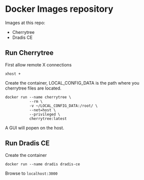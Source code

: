 # Docker Images repository

Images at this repo:
- Cherrytree
- Dradis CE

## Run Cherrytree

First allow remote X connections
```
xhost +
```

Create the container, LOCAL_CONFIG_DATA is the path where you cherrytree files are located.
```
docker run --name cherrytree \
           --rm \
           -v ~/LOCAL_CONFIG_DATA:/root/ \
           --net=host \
           --privileged \
           cherrytree:latest
```

A GUI will popen on the host.

## Run Dradis CE

Create the container

```
docker run --name dradis dradis-ce
```

Browse to ```localhost:3000```